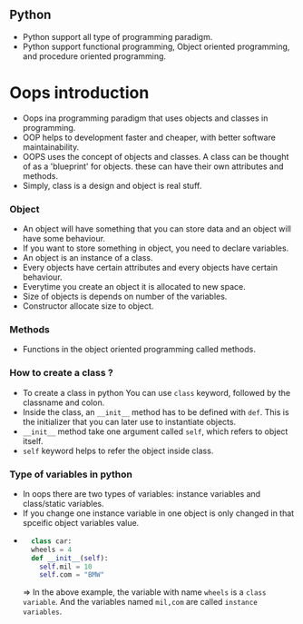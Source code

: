 ## Python

- Python support all type of programming paradigm.
- Python support functional programming, Object oriented programming, and procedure oriented programming.

# Oops introduction

- Oops ina programming paradigm that uses objects and classes in programming.
- OOP helps to development faster and cheaper, with better software maintainability.
- OOPS uses the concept of objects and classes.
  A class can be thought of as a 'blueprint' for objects. these can have their own attributes and methods.
- Simply, class is a design and object is real stuff.

### Object

- An object will have something that you can store data and an object will have some behaviour.
- If you want to store something in object, you need to declare variables.
- An object is an instance of a class.
- Every objects have certain attributes and every objects have certain behaviour.
- Everytime you create an object it is allocated to new space.
- Size of objects is depends on number of the variables.
- Constructor allocate size to object.

### Methods

- Functions in the object oriented programming called methods.

### How to create a class ?

- To create a class in python You can use `class` keyword, followed by the classname and colon.
- Inside the class, an `__init__` method has to be defined with `def`. This is the initializer that you can later use to instantiate objects.
- `__init__` method take one argument called `self`, which refers to object itself.
- `self` keyword helps to refer the object inside class.

### Type of variables in python

- In oops there are two types of variables: instance variables and class/static variables.
- If you change one instance variable in one object is only changed in that spceific object variables value.
- ```python
    class car:
    wheels = 4
    def __init__(self):
      self.mil = 10
      self.com = "BMW"
  ```
  => In the above example, the variable with name `wheels` is a `class variable`. And the variables named `mil,com` are called `instance variables`.
